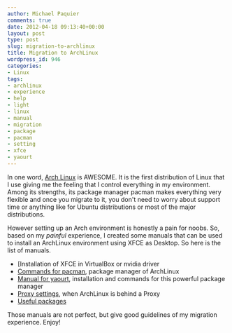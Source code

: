 ```yaml
---
author: Michael Paquier
comments: true
date: 2012-04-18 09:13:40+00:00
layout: post
type: post
slug: migration-to-archlinux
title: Migration to ArchLinux
wordpress_id: 946
categories:
- Linux
tags:
- archlinux
- experience
- help
- light
- linux
- manual
- migration
- package
- pacman
- setting
- xfce
- yaourt
---
```


In one word, [Arch Linux](http://www.archlinux.org/) is AWESOME. It is the first distribution of Linux that I use giving me the feeling that I control everything in my environment. Among its strengths, its package manager pacman makes everything very flexible and once you migrate to it, you don't need to worry about support time or anything like for Ubuntu distributions or most of the major distributions.

However setting up an Arch environment is honestly a pain for noobs.
So, based on my *painful* experience, I created some manuals that can be used to install an ArchLinux environment using XFCE as Desktop.
So here is the list of manuals.

  * [Installation of XFCE in VirtualBox or nvidia driver
  * [Commands for pacman](http://michael.otacoo.com/manuals/arch-linux/pacman/), package manager of ArchLinux
  * [Manual for yaourt](http://michael.otacoo.com/manuals/arch-linux/yaourt/), installation and commands for this powerful package manager
  * [Proxy settings](http://michael.otacoo.com/manuals/arch-linux/proxy-settings/), when ArchLinux is behind a Proxy
  * [Useful packages](http://michael.otacoo.com/manuals/arch-linux/useful-packages/)

Those manuals are not perfect, but give good guidelines of my migration experience. Enjoy!
